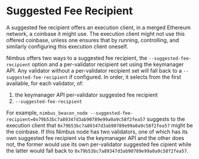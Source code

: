 # Suggested Fee Recipient

A suggested fee recipient offers an execution client, in a merged Ethereum network, a coinbase it might use. The execution client might not use this offered coinbase, unless one ensures that by running, controlling, and similarly configuring this execution client oneself.

Nimbus offers two ways to a suggested fee recipient, the `--suggested-fee-recipient` option and a per-validator recipient set using the keymanager API. Any validator without a per-validator recipient set will fall back to a `--suggested-fee-recipient` if configured. In order, it selects from the first available, for each validator, of:

1. the keymanager API per-validator suggested fee recipient
2. `--suggested-fee-recipient`

For example, `nimbus_beacon_node --suggested-fee-recipient=0x79b53bc7a89347d3ab90789e99a0a9c58f2fea57` suggests to the execution client that `0x79b53bc7a89347d3ab90789e99a0a9c58f2fea57` might be the coinbase. If this Nimbus node has two validators, one of which has its own suggested fee recipient via the keymanager API and the other does not, the former would use its own per-validator suggested fee cipient while the latter would fall back to `0x79b53bc7a89347d3ab90789e99a0a9c58f2fea57`.
